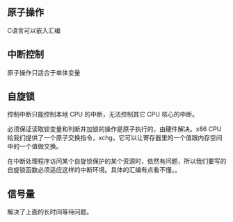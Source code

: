 ## 原子操作
C语言可以嵌入汇编

## 中断控制
原子操作只适合于单体变量

## 自旋锁
控制中断只能控制本地 CPU 的中断，无法控制其它 CPU 核心的中断。

必须保证读取锁变量和判断并加锁的操作是原子执行的，由硬件解决。x86 CPU 给我们提供了一个原子交换指令，xchg，它可以让寄存器里的一个值跟内存空间中的一个值做交换。

在中断处理程序访问某个自旋锁保护的某个资源时，依然有问题，所以我们要写的自旋锁函数必须适应这样的中断环境。具体的汇编有点看不懂。。

## 信号量
解决了上面的长时间等待问题。





